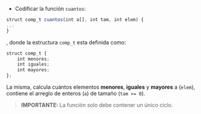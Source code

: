 * Codificar la función `cuantos`:

```javascript
struct comp_t cuantos(int a[], int tam, int elem) {
...
}
```
, donde la estructura `comp_t` esta definida como:
 
```javascript
struct comp_t {
    int menores;
    int iguales;
    int mayores;
};
```

La misma, calcula cuántos elementos **menores**, **iguales** y **mayores** a (`elem`), contiene el arreglo de enteros (`a`) de tamaño (`tam >= 0`).

> **IMPORTANTE:** La función solo debe contener un único ciclo.